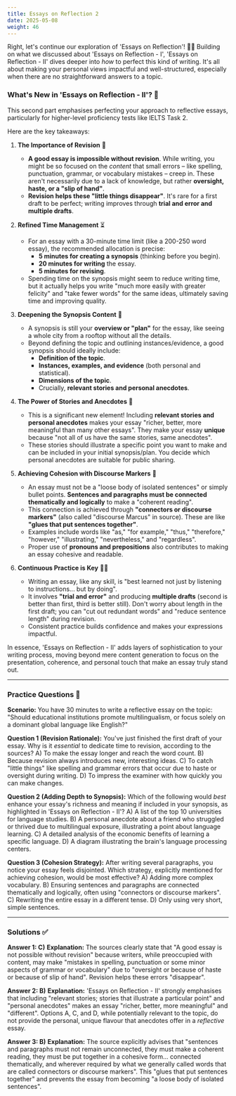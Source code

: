 ```yaml
---
title: Essays on Reflection 2
date: 2025-05-08
weight: 46
---
```


Right, let's continue our exploration of 'Essays on Reflection'! 📝✨ Building on what we discussed about 'Essays on Reflection - I', 'Essays on Reflection - II' dives deeper into *how* to perfect this kind of writing. It's all about making your personal views impactful and well-structured, especially when there are no straightforward answers to a topic.

### **What's New in 'Essays on Reflection - II'?** 🤔

This second part emphasises perfecting your approach to reflective essays, particularly for higher-level proficiency tests like IELTS Task 2.

Here are the key takeaways:

1.  **The Importance of Revision** 🧐
    *   **A good essay is impossible without revision**. While writing, you might be so focused on the *content* that small errors – like spelling, punctuation, grammar, or vocabulary mistakes – creep in. These aren't necessarily due to a lack of knowledge, but rather **oversight, haste, or a "slip of hand"**.
    *   **Revision helps these "little things disappear"**. It's rare for a first draft to be perfect; writing improves through **trial and error and multiple drafts**.

2.  **Refined Time Management** ⏳
    *   For an essay with a 30-minute time limit (like a 200-250 word essay), the recommended allocation is precise:
        *   **5 minutes for creating a synopsis** (thinking before you begin).
        *   **20 minutes for writing** the essay.
        *   **5 minutes for revising**.
    *   Spending time on the synopsis might seem to reduce writing time, but it actually helps you write "much more easily with greater felicity" and "take fewer words" for the same ideas, ultimately saving time and improving quality.

3.  **Deepening the Synopsis Content** 🧠
    *   A synopsis is still your **overview or "plan"** for the essay, like seeing a whole city from a rooftop without all the details.
    *   Beyond defining the topic and outlining instances/evidence, a good synopsis should ideally include:
        *   **Definition of the topic**.
        *   **Instances, examples, and evidence** (both personal and statistical).
        *   **Dimensions of the topic**.
        *   Crucially, **relevant stories and personal anecdotes**.

4.  **The Power of Stories and Anecdotes** 📖
    *   This is a significant new element! Including **relevant stories and personal anecdotes** makes your essay "richer, better, more meaningful than many other essays". They make your essay **unique** because "not all of us have the same stories, same anecdotes".
    *   These stories should illustrate a specific point you want to make and can be included in your initial synopsis/plan. You decide which personal anecdotes are suitable for public sharing.

5.  **Achieving Cohesion with Discourse Markers** 🔗
    *   An essay must not be a "loose body of isolated sentences" or simply bullet points. **Sentences and paragraphs must be connected thematically and logically** to make a "coherent reading".
    *   This connection is achieved through **"connectors or discourse markers"** (also called "discourse Marcus" in source). These are like **"glues that put sentences together"**.
    *   Examples include words like "as," "for example," "thus," "therefore," "however," "illustrating," "nevertheless," and "regardless".
    *   Proper use of **pronouns and prepositions** also contributes to making an essay cohesive and readable.

6.  **Continuous Practice is Key** 🏋️‍♀️
    *   Writing an essay, like any skill, is "best learned not just by listening to instructions... but by doing".
    *   It involves **"trial and error"** and producing **multiple drafts** (second is better than first, third is better still). Don't worry about length in the first draft; you can "cut out redundant words" and "reduce sentence length" during revision.
    *   Consistent practice builds confidence and makes your expressions impactful.

In essence, 'Essays on Reflection - II' adds layers of sophistication to your writing process, moving beyond mere content generation to focus on the presentation, coherence, and personal touch that make an essay truly stand out.

---

### **Practice Questions** 🤔

**Scenario:** You have 30 minutes to write a reflective essay on the topic: "Should educational institutions promote multilingualism, or focus solely on a dominant global language like English?"

**Question 1 (Revision Rationale):**
You've just finished the first draft of your essay. Why is it *essential* to dedicate time to revision, according to the sources?
A) To make the essay longer and reach the word count.
B) Because revision always introduces new, interesting ideas.
C) To catch "little things" like spelling and grammar errors that occur due to haste or oversight during writing.
D) To impress the examiner with how quickly you can make changes.

**Question 2 (Adding Depth to Synopsis):**
Which of the following would *best* enhance your essay's richness and meaning if included in your synopsis, as highlighted in 'Essays on Reflection - II'?
A) A list of the top 10 universities for language studies.
B) A personal anecdote about a friend who struggled or thrived due to multilingual exposure, illustrating a point about language learning.
C) A detailed analysis of the economic benefits of learning a specific language.
D) A diagram illustrating the brain's language processing centers.

**Question 3 (Cohesion Strategy):**
After writing several paragraphs, you notice your essay feels disjointed. Which strategy, explicitly mentioned for achieving cohesion, would be most effective?
A) Adding more complex vocabulary.
B) Ensuring sentences and paragraphs are connected thematically and logically, often using "connectors or discourse markers".
C) Rewriting the entire essay in a different tense.
D) Only using very short, simple sentences.

---

### **Solutions** ✅

**Answer 1: C)**
**Explanation:** The sources clearly state that "A good essay is not possible without revision" because writers, while preoccupied with content, may make "mistakes in spelling, punctuation or some minor aspects of grammar or vocabulary" due to "oversight or because of haste or because of slip of hand". Revision helps these errors "disappear".

**Answer 2: B)**
**Explanation:** 'Essays on Reflection - II' strongly emphasises that including "relevant stories; stories that illustrate a particular point" and "personal anecdotes" makes an essay "richer, better, more meaningful" and "different". Options A, C, and D, while potentially relevant to the topic, do not provide the personal, unique flavour that anecdotes offer in a *reflective* essay.

**Answer 3: B)**
**Explanation:** The source explicitly advises that "sentences and paragraphs must not remain unconnected, they must make a coherent reading, they must be put together in a cohesive form... connected thematically, and wherever required by what we generally called words that are called connectors or discourse markers". This "glues that put sentences together" and prevents the essay from becoming "a loose body of isolated sentences".